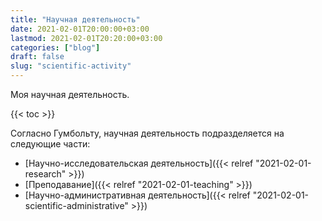 ```yaml
---
title: "Научная деятельность"
date: 2021-02-01T20:00:00+03:00
lastmod: 2021-02-01T20:20:00+03:00
categories: ["blog"]
draft: false
slug: "scientific-activity"
---
```


Моя научная деятельность.

<!--more-->

{{< toc >}}

Согласно Гумбольту, научная деятельность подразделяется на следующие части:

-   [Научно-исследовательская деятельность]({{< relref "2021-02-01-research" >}})
-   [Преподавание]({{< relref "2021-02-01-teaching" >}})
-   [Научно-административная деятельность]({{< relref "2021-02-01-scientific-administrative" >}})
